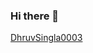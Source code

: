 ### Hi there 👋

<!--
**DhruvSingla003/DhruvSingla003** is a ✨ _special_ ✨ repository because its `README.md` (this file) appears on your GitHub profile.

Here are some ideas to get you started:

- 🔭 I’m currently working on ...
- 🌱 I’m currently learning ...
- 👯 I’m looking to collaborate on ...
- 🤔 I’m looking for help with ...
- 💬 Ask me about ...
- 📫 How to reach me: ...
- 😄 Pronouns: ...
- ⚡ Fun fact: ...
-->

<script async src="https://platform.twitter.com/widgets.js" charset="utf-8"></script>
<a href="https://twitter.com/intent/tweet?button_hashtag=DhruvSingla0003&ref_src=twsrc%5Etfw" class="twitter-hashtag-button" data-size="large" data-related="DhruvSingla0003,DhruvSingla0003" data-show-count="false">DhruvSingla0003</a>

